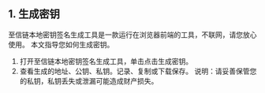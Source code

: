 ## 1. 生成密钥
至信链本地密钥签名生成工具是一款运行在浏览器前端的工具，不联网，请您放心使用。
本文指导您如何生成密钥。
1. 打开至信链本地密钥签名生成工具，单击点击生成密钥。
2. 查看生成的地址、公钥、私钥。记录、复制或下载保存。
说明：请妥善保管您的私钥，私钥丢失或泄漏可能造成财产损失。
